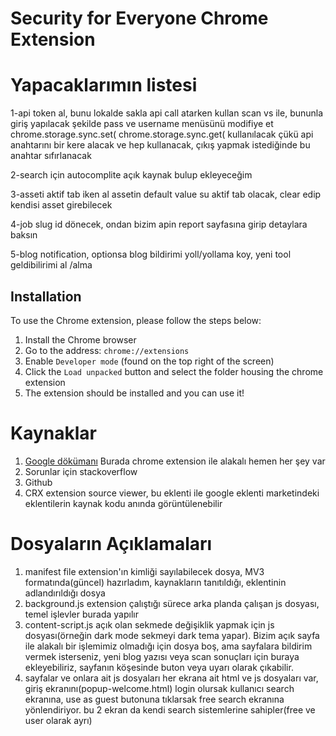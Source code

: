 # Security for Everyone Chrome Extension

# Yapacaklarımın listesi

1-api token al, bunu lokalde sakla api call atarken kullan scan vs ile, bununla giriş yapılacak şekilde pass ve username menüsünü modifiye et
chrome.storage.sync.set(
chrome.storage.sync.get(
kullanılacak çükü api anahtarını bir kere alacak ve hep kullanacak, çıkış yapmak istediğinde bu anahtar sıfırlanacak

2-search için autocomplite açık kaynak bulup ekleyeceğim

3-asseti aktif tab iken al
assetin default value su aktif tab olacak, clear edip kendisi asset girebilecek

4-job slug id dönecek, ondan bizim apin report sayfasına girip detaylara baksın

5-blog notification, optionsa blog bildirimi yoll/yollama koy, yeni tool geldibilirimi al /alma

## Installation

To use the Chrome extension, please follow the steps below:

1. Install the Chrome browser
2. Go to the address: `chrome://extensions`
3. Enable `Developer mode` (found on the top right of the screen)
4. Click the `Load unpacked` button and select the folder housing the chrome extension
5. The extension should be installed and you can use it!

# Kaynaklar

1. [Google dökümanı](https://developer.chrome.com/docs/extensions/mv3/)
   Burada chrome extension ile alakalı hemen her şey var
2. Sorunlar için stackoverflow
3. Github
4. CRX extension source viewer, bu eklenti ile google eklenti marketindeki eklentilerin kaynak kodu anında görüntülenebilir

# Dosyaların Açıklamaları

1. manifest file
   extension'ın kimliği sayılabilecek dosya, MV3 formatında(güncel) hazırladım, kaynakların tanıtıldığı, eklentinin adlandırıldığı dosya
2. background.js
   extension çalıştığı sürece arka planda çalışan js dosyası, temel işlevler burada yapılır
3. content-script.js
   açık olan sekmede değişiklik yapmak için js dosyası(örneğin dark mode sekmeyi dark tema yapar). Bizim açık sayfa ile alakalı bir işlemimiz olmadığı için dosya boş, ama sayfalara bildirim vermek isterseniz, yeni blog yazısı veya scan sonuçları için buraya ekleyebiliriz, sayfanın köşesinde buton veya uyarı olarak çıkabilir.
4. sayfalar ve onlara ait js dosyaları
   her ekrana ait html ve js dosyaları var,
   giriş ekranını(popup-welcome.html)
   login olursak kullanıcı search ekranına,
   use as guest butonuna tıklarsak free search ekranına yönlendiriyor.
   bu 2 ekran da kendi search sistemlerine sahipler(free ve user olarak ayrı)
